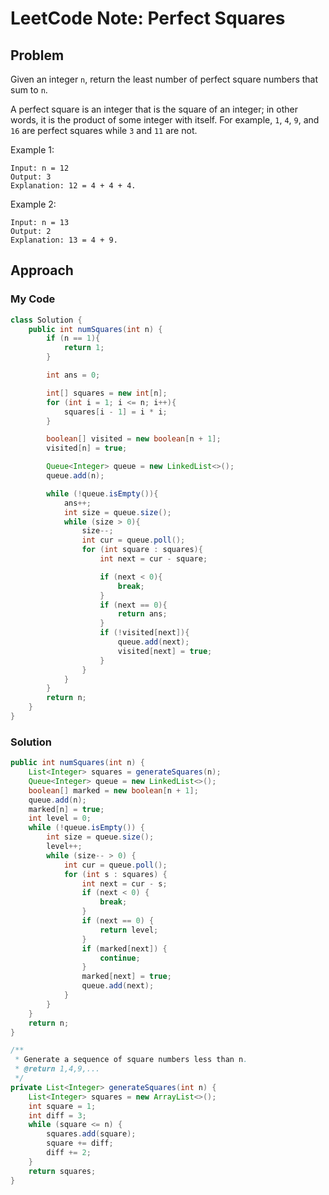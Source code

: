 # LeetCode Note: Perfect Squares

## Problem 

Given an integer `n`, return the least number of perfect square numbers that sum to `n`.

A perfect square is an integer that is the square of an integer; in other words, it is the product of some integer with itself. For example, `1`, `4`, `9`, and `16` are perfect squares while `3` and `11` are not.

 

Example 1:
```
Input: n = 12
Output: 3
Explanation: 12 = 4 + 4 + 4.
```

Example 2:
```
Input: n = 13
Output: 2
Explanation: 13 = 4 + 9.
```



## Approach

### My Code

```java
class Solution {
    public int numSquares(int n) {
        if (n == 1){
            return 1;
        }

        int ans = 0;

        int[] squares = new int[n];
        for (int i = 1; i <= n; i++){
            squares[i - 1] = i * i;
        }

        boolean[] visited = new boolean[n + 1];
        visited[n] = true;

        Queue<Integer> queue = new LinkedList<>();
        queue.add(n);

        while (!queue.isEmpty()){
            ans++;
            int size = queue.size();
            while (size > 0){
                size--;
                int cur = queue.poll();
                for (int square : squares){
                    int next = cur - square;

                    if (next < 0){
                        break;
                    }
                    if (next == 0){
                        return ans;
                    }
                    if (!visited[next]){
                        queue.add(next);
                        visited[next] = true;
                    }
                }
            }
        }
        return n;
    }
}
```

### Solution

```java
public int numSquares(int n) {
    List<Integer> squares = generateSquares(n);
    Queue<Integer> queue = new LinkedList<>();
    boolean[] marked = new boolean[n + 1];
    queue.add(n);
    marked[n] = true;
    int level = 0;
    while (!queue.isEmpty()) {
        int size = queue.size();
        level++;
        while (size-- > 0) {
            int cur = queue.poll();
            for (int s : squares) {
                int next = cur - s;
                if (next < 0) {
                    break;
                }
                if (next == 0) {
                    return level;
                }
                if (marked[next]) {
                    continue;
                }
                marked[next] = true;
                queue.add(next);
            }
        }
    }
    return n;
}

/**
 * Generate a sequence of square numbers less than n.
 * @return 1,4,9,...
 */
private List<Integer> generateSquares(int n) {
    List<Integer> squares = new ArrayList<>();
    int square = 1;
    int diff = 3;
    while (square <= n) {
        squares.add(square);
        square += diff;
        diff += 2;
    }
    return squares;
}
```
